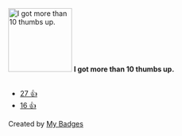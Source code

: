 <img src="https://my-badges.github.io/my-badges/thumbs-up-10.png" alt="I got more than 10 thumbs up." title="I got more than 10 thumbs up." width="128">
<strong>I got more than 10 thumbs up.</strong>
<br><br>

* <a href="https://github.com/rust-lang/cargo/issues/11354">27 👍</a>
* <a href="https://github.com/rust-lang/rfcs/pull/3442">16 👍</a>


Created by <a href="https://github.com/my-badges/my-badges">My Badges</a>